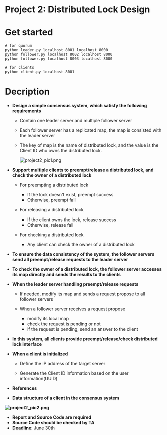 # Project 2: Distributed Lock Design

# Get started

```shell
# for quorum
python leader.py localhost 8001 localhost 8000 
python follower.py localhost 8002 localhost 8000 
python follower.py localhost 8003 localhost 8000
```
```shell
# for clients
python client.py localhost 8001
```

# Decription

- **Design a simple consensus system, which satisfy the following requirements**

    - Contain one leader server and multiple follower server

    - Each follower server has a replicated map, the map is consisted with the leader server

    - The key of map is the name of distributed lock, and the value is the Client ID who owns the distributed lock.

      ![project2_pic1.png](https://oc.sjtu.edu.cn/courses/28581/files/2256099/preview?verifier=ktB5gAlo4QSRJQbJ1kwH6rKCJcqVYEg4Og0oKWHD)

- **Support multiple clients to preempt/release a distributed lock, and check the owner of a distributed lock**

    - For preempting a distributed lock
        - If the lock doesn't exist, preempt success
        - Otherwise, preempt fail

    - For releasing a distributed lock
        - If the client owns the lock, release success
        - Otherwise, release fail
    - For checking a distributed lock
        - Any client can check the owner of a distributed lock

- **To ensure the data consistency of the system, the follower servers send all preempt/release requests to the leader
  server**

- **To check the owner of a distributed lock, the follower server accesses its map directly and sends the results to the
  clients**

- **When the leader server handling preempt/release requests**

    - If needed, modify its map and sends a request propose to all follower servers

    - When a follower server receives a request propose
        - modify its local map
        - check the request is pending or not
        - if the request is pending, send an answer to the client

- **In this system, all clients provide preempt/release/check distributed lock interface**

- **When a client is initialized**

    - Define the IP address of the target server

    - Generate the Client ID information based on the user information(UUID)

- **References**

- **Data structure of a client in the consensus system**

**![project2_pic2.png](https://oc.sjtu.edu.cn/courses/28581/files/2256100/preview?verifier=ruBau2iuQN4862tdAUgBTnPxVs11MpuzTU7yzGQE)**

- **Report and Source Code are required**
- **Source Code should be checked by TA**
- **Deadline**: June 30th

